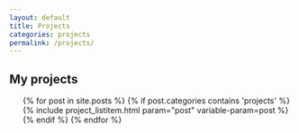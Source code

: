 ```yaml
---
layout: default
title: Projects
categories: projects
permalink: /projects/
---
```


<h2>My projects</h2>

<ul class="post-list">
{% for post in site.posts %}
    {% if post.categories contains 'projects'  %}
        {% include project_listitem.html param="post" variable-param=post %}
    {% endif %}
{% endfor %}
</ul>